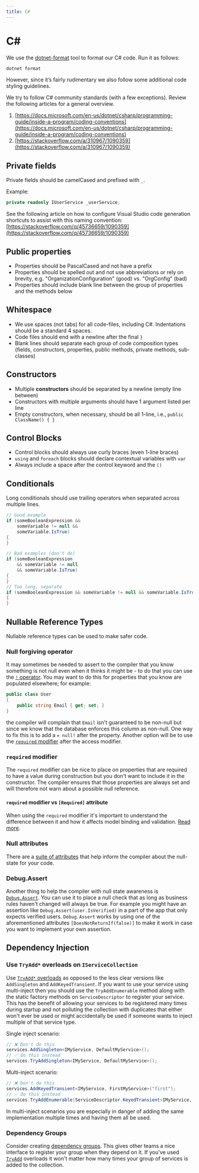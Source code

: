 ```yaml
---
title: C#
---
```


# C&#35;

We use the [dotnet-format](https://github.com/dotnet/format) tool to format our C# code. Run it as
follows:

```bash
dotnet format
```

However, since it’s fairly rudimentary we also follow some additional code styling guidelines.

We try to follow C# community standards (with a few exceptions). Review the following articles for a
general overview.

1. [https://docs.microsoft.com/en-us/dotnet/csharp/programming-guide/inside-a-program/coding-conventions](https://docs.microsoft.com/en-us/dotnet/csharp/programming-guide/inside-a-program/coding-conventions)
2. [https://stackoverflow.com/a/310967/1090359](https://stackoverflow.com/a/310967/1090359)

## Private fields

Private fields should be camelCased and prefixed with `_`.

Example:

```csharp
private readonly IUserService _userService;
```

See the following article on how to configure Visual Studio code generation shortcuts to assist with
this naming convention:
[https://stackoverflow.com/q/45736659/1090359](https://stackoverflow.com/q/45736659/1090359)

## Public properties

- Properties should be PascalCased and not have a prefix
- Properties should be spelled out and not use abbreviations or rely on brevity, e.g.
  "OrganizationConfiguration" (good) vs. "OrgConfig" (bad)
- Properties should include blank line between the group of properties and the methods below

## Whitespace

- We use spaces (not tabs) for all code-files, including C#. Indentations should be a standard 4
  spaces.
- Code files should end with a newline after the final `}`
- Blank lines should separate each group of code composition types (fields, constructors,
  properties, public methods, private methods, sub-classes)

## Constructors

- Multiple **constructors** should be separated by a newline (empty line between)
- Constructors with multiple arguments should have 1 argument listed per line
- Empty constructors, when necessary, should be all 1-line, i.e., `public ClassName() { }`

## Control Blocks

- Control blocks should always use curly braces (even 1-line braces)
- `using` and `foreach` blocks should declare contextual variables with `var`
- Always include a space after the control keyword and the `()`

## Conditionals

Long conditionals should use trailing operators when separated across multiple lines.

```csharp
// Good example
if (someBooleanExpression &&
    someVariable != null &&
    someVariable.IsTrue)
{
}

// Bad examples (don't do)
if (someBooleanExpression
    && someVariable != null
    && someVariable.IsTrue)
{
}
// Too long, separate
if (someBooleanExpression && someVariable != null && someVariable.IsTrue)
{
}
```

## Nullable Reference Types

Nullable reference types can be used to make safer code.

### Null forgiving operator

It may sometimes be needed to assert to the compiler that you know something is not null even when
it thinks it might be - to do that you can use the [`!` operator][null-forgiving]. You may want to
do this for properties that you know are populated elsewhere; for example:

```csharp
public class User
{
    public string Email { get; set; }
}
```

the compiler will complain that `Email` isn't guaranteed to be non-null but since we know that the
database enforces this column as non-null. One way to fix this is to add a `= null!` after the
property. Another option will be to use the [`required` modifier](#required-modifier) after the
access modifier.

### `required` modifier

The `required` modifier can be nice to place on properties that are required to have a value during
construction but you don't want to include it in the constructor. The compiler ensures that those
properties are always set and will therefore not warn about a possible null reference.

#### `required` modifier vs `[Required]` attribute

When using the `required` modifier it's important to understand the difference between it and how it
affects model binding and validation. [Read more][required-attribute].

### Null attributes

There are a [suite of attributes][null-state-attributes] that help inform the compiler about the
null-state for your code.

### Debug.Assert

Another thing to help the compiler with null state awareness is [`Debug.Assert`][debug-assert]. You
can use it to place a null check that as long as business rules haven't changed will always be true.
For example you might have an assertion like `Debug.Assert(user.IsVerified)` in a part of the app
that only expects verified users. `Debug.Assert` works by using one of the aforementioned attributes
`[DoesNotReturnIf(false)]` to make it work in case you want to implement your own assertion.

## Dependency Injection

### Use `TryAdd*` overloads on `IServiceCollection`

Use [`TryAdd*` overloads][tryadd-overloads] as opposed to the less clear versions like
`AddSingleton` and `AddKeyedTransient`. If you want to use your service using multi-inject then you
should use the `TryAddEnumerable` method along with the static factory methods on
`ServiceDescriptor` to register your service. This has the benefit of allowing your services to be
registered many times during startup and not polluting the collection with duplicates that either
won't ever be used or might accidentally be used if someone wants to inject multiple of that service
type.

Single inject scenario:

```csharp
// ❌ Don't do this
services.AddSingleton<IMyService, DefaultMyService>();
// ✅ Do this instead
services.TryAddSingleton<IMyService, DefaultMyService>();
```

Multi-inject scenario:

```csharp
// ❌ Don't do this
services.AddKeyedTransient<IMyService, FirstMyService>("first");
// ✅ Do this instead
services.TryAddEnumerable(ServiceDescriptor.KeyedTransient<IMyService, FirstMyService>("first"));
```

In multi-inject scenarios you are especially in danger of adding the same implementation multiple
times and having them all be used.

### Dependency Groups

Consider creating [dependency groups][dependency-groups]. This gives other teams a nice interface to
register your group when they depend on it. If you've used
[`TryAdd`](#use-tryadd-overloads-on-iservicecollection) overloads it won't matter how many times
your group of services is added to the collection.

[null-forgiving]:
  https://learn.microsoft.com/en-us/dotnet/csharp/language-reference/operators/null-forgiving
[null-state-attributes]:
  https://learn.microsoft.com/en-us/dotnet/csharp/language-reference/attributes/nullable-analysis
[required-attribute]:
  https://learn.microsoft.com/en-us/aspnet/core/mvc/models/validation?view=aspnetcore-9.0#non-nullable-reference-types-and-required-attribute
[debug-assert]:
  https://learn.microsoft.com/en-us/dotnet/api/system.diagnostics.debug.assert?view=net-9.0
[tryadd-overloads]:
  https://learn.microsoft.com/en-us/dotnet/api/microsoft.extensions.dependencyinjection.extensions.servicecollectiondescriptorextensions?view=net-9.0-pp
[dependency-groups]:
  https://learn.microsoft.com/en-us/aspnet/core/fundamentals/dependency-injection?view=aspnetcore-9.0#register-groups-of-services-with-extension-methods
